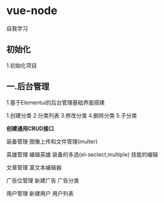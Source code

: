 # vue-node
自我学习

## 初始化
1.初始化项目


## 一.后台管理
1.基于Elementui的后台管理基础界面搭建

1.创建分类
2.分类列表
3.修改分类
4.删除分类
5.子分类

**创建通用CRUD接口**

装备管理
图像上传和文件管理(multer)

英雄管理
编辑英雄
装备的多选(el-seclect,multiple)
技能的编辑

文章管理
富文本编辑器

广告位管理
新建广告
广告分类

用户管理
新建用户
用户列表


